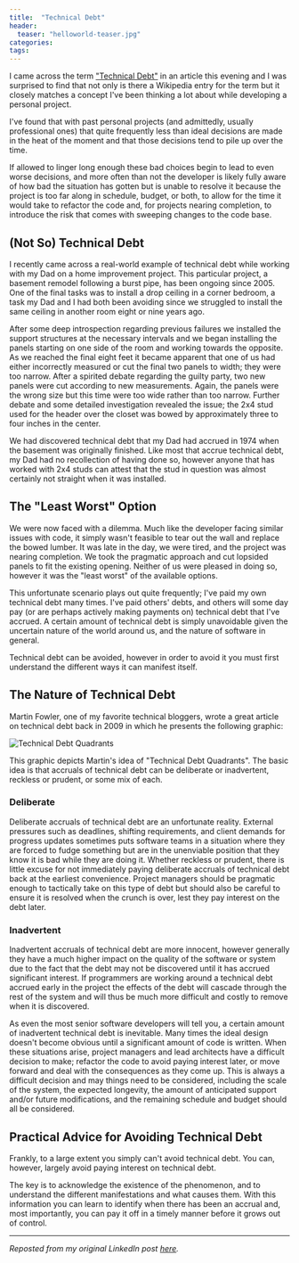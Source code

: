 ```yaml
---
title:  "Technical Debt"
header:
  teaser: "helloworld-teaser.jpg"
categories:
tags:
---
```


I came across the term ["Technical Debt"](https://www.wikiwand.com/en/Technical_debt) in an article this evening and I was surprised to find that not only is there a Wikipedia entry for the term but it closely matches a concept I've been thinking a lot about while developing a personal project.

I've found that with past personal projects (and admittedly, usually professional ones) that quite frequently less than ideal decisions are made in the heat of the moment and that those decisions tend to pile up over the time.

If allowed to linger long enough these bad choices begin to lead to even worse decisions, and more often than not the developer is likely fully aware of how bad the situation has gotten but is unable to resolve it because the project is too far along in schedule, budget, or both, to allow for the time it would take to refactor the code and, for projects nearing completion, to introduce the risk that comes with sweeping changes to the code base.

## (Not So) Technical Debt
I recently came across a real-world example of technical debt while working with my Dad on a home improvement project.  This particular project, a basement remodel following a burst pipe, has been ongoing since 2005.  One of the final tasks was to install a drop ceiling in a corner bedroom, a task my Dad and I had both been avoiding since we struggled to install the same ceiling in another room eight or nine years ago.

After some deep introspection regarding previous failures we installed the support structures at the necessary intervals and we began installing the panels starting on one side of the room and working towards the opposite.  As we reached the final eight feet it became apparent that one of us had either incorrectly measured or cut the final two panels to width; they were too narrow.  After a spirited debate regarding the guilty party, two new panels were cut according to new measurements.  Again, the panels were the wrong size but this time were too wide rather than too narrow.  Further debate and some detailed investigation revealed the issue; the 2x4 stud used for the header over the closet was bowed by approximately three to four inches in the center.

We had discovered technical debt that my Dad had accrued in 1974 when the basement was originally finished.  Like most that accrue technical debt, my Dad had no recollection of having done so, however anyone that has worked with 2x4 studs can attest that the stud in question was almost certainly not straight when it was installed.

## The "Least Worst" Option
We were now faced with a dilemma.  Much like the developer facing similar issues with code, it simply wasn't feasible to tear out the wall and replace the bowed lumber.  It was late in the day, we were tired, and the project was nearing completion.  We took the pragmatic approach and cut lopsided panels to fit the existing opening.  Neither of us were pleased in doing so, however it was the "least worst" of the available options.

This unfortunate scenario plays out quite frequently;  I've paid my own technical debt many times.  I've paid others' debts, and others will some day pay (or are perhaps actively making payments on) technical debt that I've accrued.  A certain amount of technical debt is simply unavoidable given the uncertain nature of the world around us, and the nature of software in general.

Technical debt can be avoided, however in order to avoid it you must first understand the different ways it can manifest itself.

## The Nature of Technical Debt
Martin Fowler, one of my favorite technical bloggers, wrote a great article on technical debt back in 2009 in which he presents the following graphic:

![Technical Debt Quadrants](http://martinfowler.com/bliki/images/techDebtQuadrant.png)

This graphic depicts Martin's idea of "Technical Debt Quadrants".  The basic idea is that accruals of technical debt can be deliberate or inadvertent, reckless or prudent, or some mix of each.

### Deliberate
Deliberate accruals of technical debt are an unfortunate reality.  External pressures such as deadlines, shifting requirements, and client demands for progress updates sometimes puts software teams in a situation where they are forced to fudge something but are in the unenviable position that they know it is bad while they are doing it.  Whether reckless or prudent, there is little excuse for not immediately paying deliberate accruals of technical debt back at the earliest convenience.  Project managers should be pragmatic enough to tactically take on this type of debt but should also be careful to ensure it is resolved when the crunch is over, lest they pay interest on the debt later.

### Inadvertent
Inadvertent accruals of technical debt are more innocent, however generally they have a much higher impact on the quality of the software or system due to the fact that the debt may not be discovered until it has accrued significant interest.  If programmers are working around a technical debt accrued early in the project the effects of the debt will cascade through the rest of the system and will thus be much more difficult and costly to remove when it is discovered.

As even the most senior software developers will tell you, a certain amount of inadvertent technical debt is inevitable.  Many times the ideal design doesn't become obvious until a significant amount of code is written.  When these situations arise, project managers and lead architects have a difficult decision to make; refactor the code to avoid paying interest later, or move forward and deal with the consequences as they come up.  This is always a difficult decision and may things need to be considered, including the scale of the system, the expected longevity, the amount of anticipated support and/or future modifications, and the remaining schedule and budget should all be considered.

## Practical Advice for Avoiding Technical Debt
Frankly, to a large extent you simply can't avoid technical debt.  You can, however, largely avoid paying interest on technical debt.  

The key is to acknowledge the existence of the phenomenon, and to understand the different manifestations and what causes them.  With this information you can learn to identify when there has been an accrual and, most importantly, you can pay it off in a timely manner before it grows out of control.

---

*Reposted from my original LinkedIn post [here](https://www.linkedin.com/pulse/technical-debt-jp-dillingham).*
